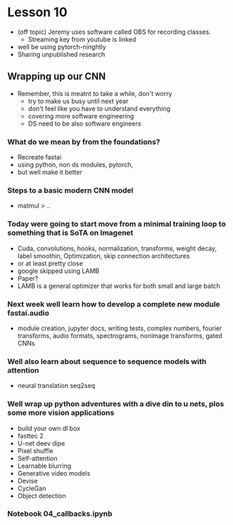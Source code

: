 # Lesson 10
- (off topic) Jeremy uses software called OBS for recording classes.
    - Streaming key from youtube is linked
- well be using pytorch-ninghtly
- Sharing unpublished research

## Wrapping up our CNN
- Remember, this is meatnt to take a while, don't worry
  - try to make us busy until next year
  - don't feel like you have to understand everything
  - covering more software engineering
  - DS need to be also software engineers

### What do we mean by from the foundations?
- Recreate fastai
- using python, non ds modules, pytorch, 
- but well make it better

### Steps to a basic modern CNN model
- matmul > ..
### Today were going to start move from a minimal training loop to something that is SoTA on Imagenet
- Cuda, convolutions, hooks, normalization, transforms, weight decay, label smoothin, Optimization, skip connection architectures
- or at least pretty close
- google skipped using LAMB
- Paper? 
- LAMB is a general optimizer that works for both small and large batch

### Next week well learn how to develop a complete new module fastai.audio
- module creation, jupyter docs, writing tests, complex numbers, fourier transforms, audio formats, spectrograms, nonimage transforms, gated CNNs

### Well also learn about sequence to sequence models with attention
- neural translation
seq2seq

### Well wrap up python adventures with a dive din to u nets, plos some more vision applications
- build your own dl box
- fasttec 2
- U-net deev dipe
- Pixel shuffle
- Self-attention
- Learnable blurring
- Generative video models
- Devise
- CycleGan
- Object detection

### Notebook 04_callbacks.ipynb
